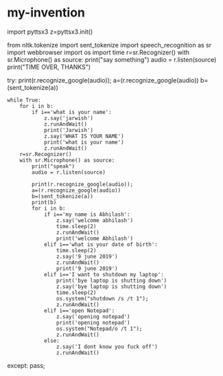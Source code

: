 # my-invention
import pyttsx3
z=pyttsx3.init()

from nltk.tokenize import sent_tokenize
import speech_recognition as sr
import webbrowser
import os
import time
r=sr.Recognizer()
with sr.Microphone() as source:
    print("say something")
    audio = r.listen(source)
    print("TIME OVER, THANKS")

try:
    print(r.recognize_google(audio));
    a=(r.recognize_google(audio))
    b=(sent_tokenize(a))
    
    while True:
        for i in b:
            if i=='what is your name':
                z.say('jarwish')
                z.runAndWait()
                print('Jarwish')
                z.say('WHAT IS YOUR NAME')
                print('what is your name')
                z.runAndWait()
        r=sr.Recognizer()
        with sr.Microphone() as source:
            print("speak")
            audio = r.listen(source) 
    
            print(r.recognize_google(audio));
            a=(r.recognize_google(audio))
            b=(sent_tokenize(a))
            print(b)
            for i in b:
                if i=='my name is Abhilash':
                    z.say('welcome abhilash')
                    time.sleep(2)
                    z.runAndWait()
                    print('welcome Abhilash')
                elif i=='what is your date of birth':
                    time.sleep(2)
                    z.say('9 june 2019')
                    z.runAndWait()
                    print('9 june 2019')
                elif i=='I want to shutdown my laptop':
                    print('bye laptop is shutting down')
                    z.say('bye laptop is shutting down')
                    time.sleep(2)
                    os.system("shutdown /s /t 1");
                    z.runAndWait()
                elif i=='open Notepad':
                    z.say('opening notepad')
                    print('opening notepad')
                    os.system("Notepad/o /t 1");
                    z.runAndWait()          
                else:
                    z.say('I dont know you fuck off')
                    z.runAndWait()
                    


except:
        pass;

